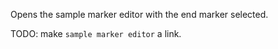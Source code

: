 Opens the sample marker editor with the end marker selected.

TODO: make `sample marker editor` a link.

